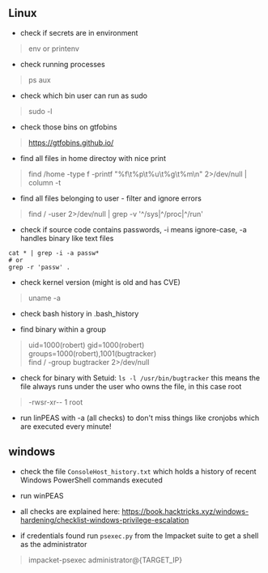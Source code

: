 ## Linux
- check if secrets are in environment
> env or printenv

- check running processes
> ps aux

- check which bin user can run as sudo
> sudo -l

- check those bins on gtfobins
> https://gtfobins.github.io/

- find all files in home directoy with nice print
> find /home -type f -printf "%f\t%p\t%u\t%g\t%m\n" 2>/dev/null | column -t

- find all files belonging to user - filter and ignore errors
> find / -user <USER> 2>/dev/null | grep -v '^/sys\|^/proc\|^/run'

- check if source code contains passwords, -i means ignore-case, -a handles binary like text files
```
cat * | grep -i -a passw*
# or
grep -r 'passw' .
```

- check kernel version (might is old and has CVE)
> uname -a

- check bash history in .bash_history

- find binary within a group
> uid=1000(robert) gid=1000(robert) groups=1000(robert),1001(bugtracker)  
> find / -group bugtracker 2>/dev/null

- check for binary with Setuid: `ls -l /usr/bin/bugtracker` this means the file always runs under the user who owns the file, in this case root
> -rwsr-xr-- 1 root

- run linPEAS with -a (all checks) to don't miss things like cronjobs which are executed every minute!

## windows

- check the file `ConsoleHost_history.txt` which holds a history of recent Windows PowerShell commands executed

- run winPEAS

- all checks are explained here: https://book.hacktricks.xyz/windows-hardening/checklist-windows-privilege-escalation

- if credentials found run `psexec.py` from the Impacket suite to get a shell as the administrator
> impacket-psexec administrator@{TARGET_IP}

